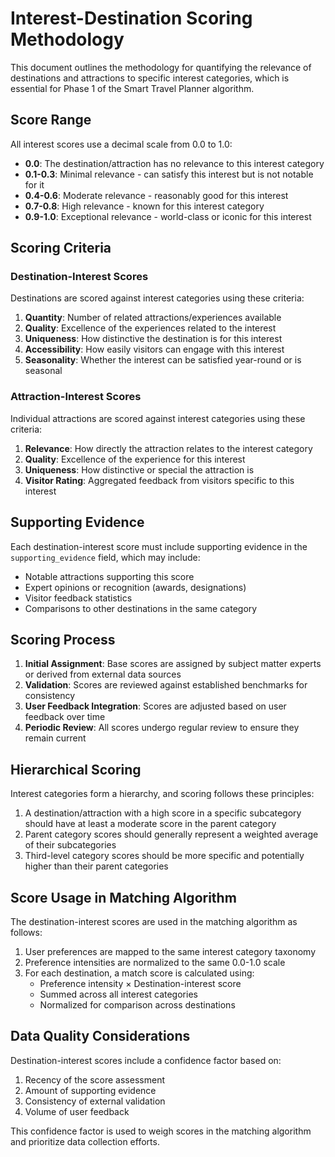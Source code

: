 # Interest-Destination Scoring Methodology

This document outlines the methodology for quantifying the relevance of destinations and attractions to specific interest categories, which is essential for Phase 1 of the Smart Travel Planner algorithm.

## Score Range

All interest scores use a decimal scale from 0.0 to 1.0:

- **0.0**: The destination/attraction has no relevance to this interest category
- **0.1-0.3**: Minimal relevance - can satisfy this interest but is not notable for it
- **0.4-0.6**: Moderate relevance - reasonably good for this interest
- **0.7-0.8**: High relevance - known for this interest category
- **0.9-1.0**: Exceptional relevance - world-class or iconic for this interest

## Scoring Criteria

### Destination-Interest Scores

Destinations are scored against interest categories using these criteria:

1. **Quantity**: Number of related attractions/experiences available
2. **Quality**: Excellence of the experiences related to the interest
3. **Uniqueness**: How distinctive the destination is for this interest
4. **Accessibility**: How easily visitors can engage with this interest
5. **Seasonality**: Whether the interest can be satisfied year-round or is seasonal

### Attraction-Interest Scores

Individual attractions are scored against interest categories using these criteria:

1. **Relevance**: How directly the attraction relates to the interest category
2. **Quality**: Excellence of the experience for this interest
3. **Uniqueness**: How distinctive or special the attraction is
4. **Visitor Rating**: Aggregated feedback from visitors specific to this interest

## Supporting Evidence

Each destination-interest score must include supporting evidence in the `supporting_evidence` field, which may include:

- Notable attractions supporting this score
- Expert opinions or recognition (awards, designations)
- Visitor feedback statistics
- Comparisons to other destinations in the same category

## Scoring Process

1. **Initial Assignment**: Base scores are assigned by subject matter experts or derived from external data sources
2. **Validation**: Scores are reviewed against established benchmarks for consistency
3. **User Feedback Integration**: Scores are adjusted based on user feedback over time
4. **Periodic Review**: All scores undergo regular review to ensure they remain current

## Hierarchical Scoring

Interest categories form a hierarchy, and scoring follows these principles:

1. A destination/attraction with a high score in a specific subcategory should have at least a moderate score in the parent category
2. Parent category scores should generally represent a weighted average of their subcategories
3. Third-level category scores should be more specific and potentially higher than their parent categories

## Score Usage in Matching Algorithm

The destination-interest scores are used in the matching algorithm as follows:

1. User preferences are mapped to the same interest category taxonomy
2. Preference intensities are normalized to the same 0.0-1.0 scale
3. For each destination, a match score is calculated using:
   - Preference intensity × Destination-interest score
   - Summed across all interest categories
   - Normalized for comparison across destinations

## Data Quality Considerations

Destination-interest scores include a confidence factor based on:

1. Recency of the score assessment
2. Amount of supporting evidence
3. Consistency of external validation
4. Volume of user feedback

This confidence factor is used to weigh scores in the matching algorithm and prioritize data collection efforts. 
